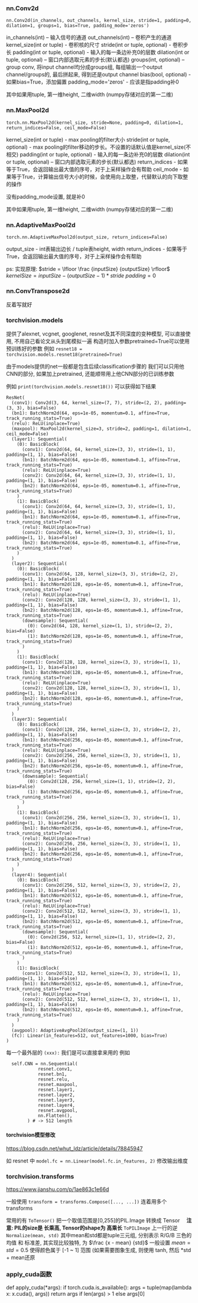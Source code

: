 
### nn.Conv2d
`nn.Conv2d(in_channels, out_channels, kernel_size, stride=1, padding=0, dilation=1, groups=1, bias=True, padding_mode='zeros')`

in_channels(int) – 输入信号的通道
out_channels(int) – 卷积产生的通道
kernel_size(int or tuple) - 卷积核的尺寸
stride(int or tuple, optional) - 卷积步长
padding(int or tuple, optional) - 输入的每一条边补充0的层数
dilation(int or tuple, optional) – 窗口内部选取元素的步长(默认都选)
groups(int, optional) – group conv, 将input channel均分成groups组, 每组输出一个output channel/groups的, 最后拼起来, 得到还是output channel
bias(bool, optional) - 如果bias=True，添加偏置
padding_mode='zeros' - 应该是指padding补0

其中如果用tuple, 第一维height,  二维width (numpy存储对应的第一二维)

### nn.MaxPool2d
`torch.nn.MaxPool2d(kernel_size, stride=None, padding=0, dilation=1, return_indices=False, ceil_mode=False)`

kernel_size(int or tuple) - max pooling的filter大小
stride(int or tuple, optional) - max pooling的filter移动的步长。不设置的话默认值是kernel_size(不相交)
padding(int or tuple, optional) - 输入的每一条边补充0的层数
dilation(int or tuple, optional) – 窗口内部选取元素的步长(默认都选)
return_indices - 如果等于True，会返回输出最大值的序号，对于上采样操作会有帮助
ceil_mode - 如果等于True，计算输出信号大小的时候，会使用向上取整，代替默认的向下取整的操作

没有padding_mode设置, 就是补0

其中如果用tuple, 第一维height,  二维width (numpy存储对应的第一二维)

### nn.AdaptiveMaxPool2d
`torch.nn.AdaptiveMaxPool2d(output_size, return_indices=False)`

output_size - int表输出边长 / tuple表height, width
return_indices - 如果等于True，会返回输出最大值的序号，对于上采样操作会有帮助

ps: 实现原理:
$stride = \lfloor \frac {inputSize} {outputSize} \rfloor$
$kernelSize = inputSize − (outputSize−1) * stride$
$padding = 0$

### nn.ConvTranspose2d
反着写就好

### torchvision.models
提供了alexnet, vcgnet, googlenet, resnet及其不同深度的变种模型, 可以直接使用, 不用自己看论文从头到尾模拟一遍
构造时加入参数pretrained=True可以使用预训练好的参数
例如
`resnet18 = torchvision.models.resnet18(pretrained=True)`

由于models提供的net一般都是包含后续classification步骤的
我们可以只用他CNN的部分, 如果加上pretrained, 还能顺带用上他CNN部分的已训练参数

例如
`print(torchvision.models.resnet18())`
可以获得如下结果
```
ResNet(
  (conv1): Conv2d(3, 64, kernel_size=(7, 7), stride=(2, 2), padding=(3, 3), bias=False)
  (bn1): BatchNorm2d(64, eps=1e-05, momentum=0.1, affine=True, track_running_stats=True)
  (relu): ReLU(inplace=True)
  (maxpool): MaxPool2d(kernel_size=3, stride=2, padding=1, dilation=1, ceil_mode=False)
  (layer1): Sequential(
    (0): BasicBlock(
      (conv1): Conv2d(64, 64, kernel_size=(3, 3), stride=(1, 1), padding=(1, 1), bias=False)
      (bn1): BatchNorm2d(64, eps=1e-05, momentum=0.1, affine=True, track_running_stats=True)
      (relu): ReLU(inplace=True)
      (conv2): Conv2d(64, 64, kernel_size=(3, 3), stride=(1, 1), padding=(1, 1), bias=False)
      (bn2): BatchNorm2d(64, eps=1e-05, momentum=0.1, affine=True, track_running_stats=True)
    )
    (1): BasicBlock(
      (conv1): Conv2d(64, 64, kernel_size=(3, 3), stride=(1, 1), padding=(1, 1), bias=False)
      (bn1): BatchNorm2d(64, eps=1e-05, momentum=0.1, affine=True, track_running_stats=True)
      (relu): ReLU(inplace=True)
      (conv2): Conv2d(64, 64, kernel_size=(3, 3), stride=(1, 1), padding=(1, 1), bias=False)
      (bn2): BatchNorm2d(64, eps=1e-05, momentum=0.1, affine=True, track_running_stats=True)
    )
  )
  (layer2): Sequential(
    (0): BasicBlock(
      (conv1): Conv2d(64, 128, kernel_size=(3, 3), stride=(2, 2), padding=(1, 1), bias=False)
      (bn1): BatchNorm2d(128, eps=1e-05, momentum=0.1, affine=True, track_running_stats=True)
      (relu): ReLU(inplace=True)
      (conv2): Conv2d(128, 128, kernel_size=(3, 3), stride=(1, 1), padding=(1, 1), bias=False)
      (bn2): BatchNorm2d(128, eps=1e-05, momentum=0.1, affine=True, track_running_stats=True)
      (downsample): Sequential(
        (0): Conv2d(64, 128, kernel_size=(1, 1), stride=(2, 2), bias=False)
        (1): BatchNorm2d(128, eps=1e-05, momentum=0.1, affine=True, track_running_stats=True)
      )
    )
    (1): BasicBlock(
      (conv1): Conv2d(128, 128, kernel_size=(3, 3), stride=(1, 1), padding=(1, 1), bias=False)
      (bn1): BatchNorm2d(128, eps=1e-05, momentum=0.1, affine=True, track_running_stats=True)
      (relu): ReLU(inplace=True)
      (conv2): Conv2d(128, 128, kernel_size=(3, 3), stride=(1, 1), padding=(1, 1), bias=False)
      (bn2): BatchNorm2d(128, eps=1e-05, momentum=0.1, affine=True, track_running_stats=True)
    )
  )
  (layer3): Sequential(
    (0): BasicBlock(
      (conv1): Conv2d(128, 256, kernel_size=(3, 3), stride=(2, 2), padding=(1, 1), bias=False)
      (bn1): BatchNorm2d(256, eps=1e-05, momentum=0.1, affine=True, track_running_stats=True)
      (relu): ReLU(inplace=True)
      (conv2): Conv2d(256, 256, kernel_size=(3, 3), stride=(1, 1), padding=(1, 1), bias=False)
      (bn2): BatchNorm2d(256, eps=1e-05, momentum=0.1, affine=True, track_running_stats=True)
      (downsample): Sequential(
        (0): Conv2d(128, 256, kernel_size=(1, 1), stride=(2, 2), bias=False)
        (1): BatchNorm2d(256, eps=1e-05, momentum=0.1, affine=True, track_running_stats=True)
      )
    )
    (1): BasicBlock(
      (conv1): Conv2d(256, 256, kernel_size=(3, 3), stride=(1, 1), padding=(1, 1), bias=False)
      (bn1): BatchNorm2d(256, eps=1e-05, momentum=0.1, affine=True, track_running_stats=True)
      (relu): ReLU(inplace=True)
      (conv2): Conv2d(256, 256, kernel_size=(3, 3), stride=(1, 1), padding=(1, 1), bias=False)
      (bn2): BatchNorm2d(256, eps=1e-05, momentum=0.1, affine=True, track_running_stats=True)
    )
  )
  (layer4): Sequential(
    (0): BasicBlock(
      (conv1): Conv2d(256, 512, kernel_size=(3, 3), stride=(2, 2), padding=(1, 1), bias=False)
      (bn1): BatchNorm2d(512, eps=1e-05, momentum=0.1, affine=True, track_running_stats=True)
      (relu): ReLU(inplace=True)
      (conv2): Conv2d(512, 512, kernel_size=(3, 3), stride=(1, 1), padding=(1, 1), bias=False)
      (bn2): BatchNorm2d(512, eps=1e-05, momentum=0.1, affine=True, track_running_stats=True)
      (downsample): Sequential(
        (0): Conv2d(256, 512, kernel_size=(1, 1), stride=(2, 2), bias=False)
        (1): BatchNorm2d(512, eps=1e-05, momentum=0.1, affine=True, track_running_stats=True)
      )
    )
    (1): BasicBlock(
      (conv1): Conv2d(512, 512, kernel_size=(3, 3), stride=(1, 1), padding=(1, 1), bias=False)
      (bn1): BatchNorm2d(512, eps=1e-05, momentum=0.1, affine=True, track_running_stats=True)
      (relu): ReLU(inplace=True)
      (conv2): Conv2d(512, 512, kernel_size=(3, 3), stride=(1, 1), padding=(1, 1), bias=False)
      (bn2): BatchNorm2d(512, eps=1e-05, momentum=0.1, affine=True, track_running_stats=True)
    )
  )
  (avgpool): AdaptiveAvgPool2d(output_size=(1, 1))
  (fc): Linear(in_features=512, out_features=1000, bias=True)
)
```
每一个最外层的 `(xxx):` 我们是可以直接拿来用的
例如

```
  self.CNN = nn.Sequential(
            resnet.conv1,
            resnet.bn1,
            resnet.relu,
            resnet.maxpool,
            resnet.layer1,
            resnet.layer2,
            resnet.layer3,
            resnet.layer4,
            resnet.avgpool,
            nn.Flatten(), 
        ) # -> 512 length
```

#### torchvision模型修改
https://blog.csdn.net/whut_ldz/article/details/78845947

如 resnet 中 `model.fc = nn.Linear(model.fc.in_features, 2)` 修改输出维度

### torchvision.transforms
https://www.jianshu.com/p/1ae863c1e66d

一般使用 `transform = transforms.Compose([..., ...])` 连着用多个transforms

常用的有 
`ToTensor()` 把一个取值范围是[0,255]的PIL.Image 转换成 Tensor 　**注意: PIL的size是 长乘高,  Tensor的shape为 高乘长**
`ToPILImage` 上一行的逆
`Normalize(mean, std)` 其中mean和std都是tuple三元组, 分别表示 R/G/B 三色的 均值 和 标准差, 其实现比较独特, 为 $\frac {x - mean} {std}$
一般设置 $mean = std = 0.5$ 使得颜色属于 [-1 ~ 1] 范围 (如果需要图象生成, 则使用 tanh, 然后 *std + mean还原

### apply_cuda函数
def apply_cuda(*args):
    if torch.cuda.is_available():
        args = tuple(map(lambda x: x.cuda(), args))
    return args if len(args) > 1 else args[0]